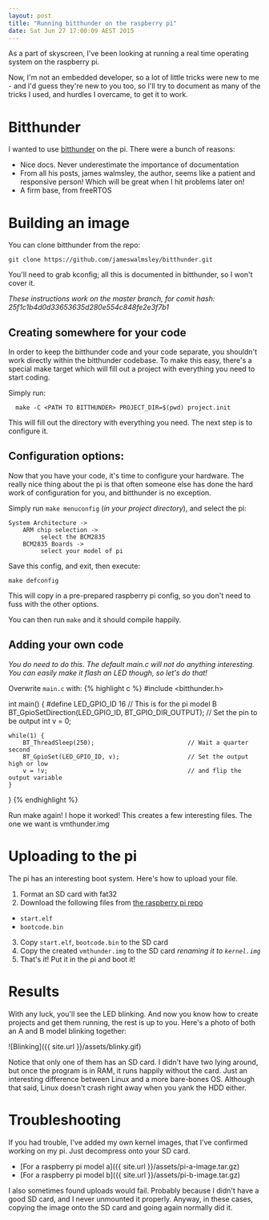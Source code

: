 ```yaml
---
layout: post
title: "Running bitthunder on the raspberry pi"
date: Sat Jun 27 17:00:09 AEST 2015
---
```


As a part of skyscreen, I've been looking at running a real time operating system on the raspberry pi.

Now, I'm not an embedded developer, so a lot of little tricks were new to me - and I'd guess they're new to you too, so I'll try to document as many of the tricks I used, and hurdles I overcame, to get it to work.

# Bitthunder

I wanted to use [bitthunder](https://github.com/jameswalmsley/bitthunder) on the pi. There were a bunch of reasons:

- Nice docs. Never underestimate the importance of documentation
- From all his posts, james walmsley, the author, seems like a patient and responsive person! Which will be great when I hit problems later on!
- A firm base, from freeRTOS

# Building an image

You can clone bitthunder from the repo:

    git clone https://github.com/jameswalmsley/bitthunder.git

You'll need to grab kconfig; all this is documented in bitthunder, so I won't cover it.

_These instructions work on the master branch, for comit hash: 25f1c1b4d0d33653635d280e554c848fe2e3f7b1_

## Creating somewhere for your code

In order to keep the bitthunder code and your code separate, you shouldn't work directly within the bitthunder codebase. To make this easy, there's a special make target which will fill out a project with everything you need to start coding. 

Simply run:

      make -C <PATH TO BITTHUNDER> PROJECT_DIR=$(pwd) project.init

This will fill out the directory with everything you need. The next step is to configure it.

## Configuration options:
Now that you have your code, it's time to configure your hardware. The really nice thing about the pi is that often someone else has done the hard work of configuration for you, and bitthunder is no exception.

Simply run `make menuconfig` (_in your project directory_), and select the pi:

    System Architecture ->
        ARM chip selection ->
             select the BCM2835
        BCM2835 Boards ->
             select your model of pi

Save this config, and exit, then execute:

    make defconfig

This will copy in a pre-prepared raspberry pi config, so you don't need to fuss with the other options.

You can then run `make` and it should compile happily. 

## Adding your own code
*You do need to do this. The default main.c will not do anything interesting. You can easily make it flash an LED though, so let's do that!*

Overwrite `main.c` with:
{% highlight c %}
#include <bitthunder.h>

int main() {
	#define LED_GPIO_ID 16                                // This is for the pi model B
	BT_GpioSetDirection(LED_GPIO_ID, BT_GPIO_DIR_OUTPUT); // Set the pin to be output
	int v = 0;

	while(1) {
		BT_ThreadSleep(250);                          // Wait a quarter second
		BT_GpioSet(LED_GPIO_ID, v);                   // Set the output high or low
		v = !v;                                       // and flip the output variable
	}
}
{% endhighlight %}

Run make again! I hope it worked! This creates a few interesting files. The one we want is vmthunder.img

# Uploading to the pi
The pi has an interesting boot system. Here's how to upload your file.

1. Format an SD card with fat32 
2. Download the following files from [the raspberry pi repo](https://github.com/raspberrypi/firmware/tree/master/boot)
  - `start.elf`
  - `bootcode.bin`
3. Copy `start.elf`, `bootcode.bin` to the SD card
4. Copy the created `vmthunder.img` to the SD card *renaming it to `kernel.img`*
5. That's it! Put it in the pi and boot it!

# Results
With any luck, you'll see the LED blinking. And now you know how to create projects and get them running, the rest is up to you. Here's a photo of both an A and B model blinking together:

![Blinking]({{ site.url }}/assets/blinky.gif)

Notice that only one of them has an SD card. I didn't have two lying around, but once the program is in RAM, it runs happily without the card. Just an interesting difference
between Linux and a more bare-bones OS. Although that said, Linux doesn't crash right away when you yank the HDD either.

# Troubleshooting

If you had trouble, I've added my own kernel images, that I've confirmed working on my pi. Just decompress onto your SD card.

- [For a raspberry pi model a]({{ site.url }}/assets/pi-a-image.tar.gz)
- [For a raspberry pi model b]({{ site.url }}/assets/pi-b-image.tar.gz)

I also sometimes found uploads would fail. Probably because I didn't have a good SD card, and I never unmounted it properly.
Anyway, in these cases, copying the image onto the SD card and going again normally did it.


